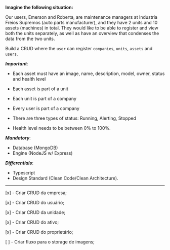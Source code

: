 **Imagine the following situation:**

Our users, Emerson and Roberta, are maintenance managers at Industria Freios Supremos (auto parts manufacturer), and they have 2 units and 10 assets (machines) in total. They would like to be able to register and view both the units separately, as well as have an overview that condenses the data from the two units.

Build a CRUD where the `user` can register `companies`, `units`, `assets` and `users`.

**_Important_**:

- Each asset must have an image, name, description, model, owner, status and health level

- Each asset is part of a unit

- Each unit is part of a company

- Every user is part of a company

- There are three types of status: Running, Alerting, Stopped

- Health level needs to be between 0% to 100%.

**_Mandatory_**:

- Database (MongoDB)
- Engine (NodeJS w/ Express)

**_Differentials_**:

- Typescript
- Design Standard (Clean Code/Clean Architecture).

---

[x] - Criar CRUD da empresa;

[x] - Criar CRUD do usuário;

[x] - Criar CRUD da unidade;

[x] - Criar CRUD do ativo;

[x] - Criar CRUD do proprietário;

[ ] - Criar fluxo para o storage de imagens;
